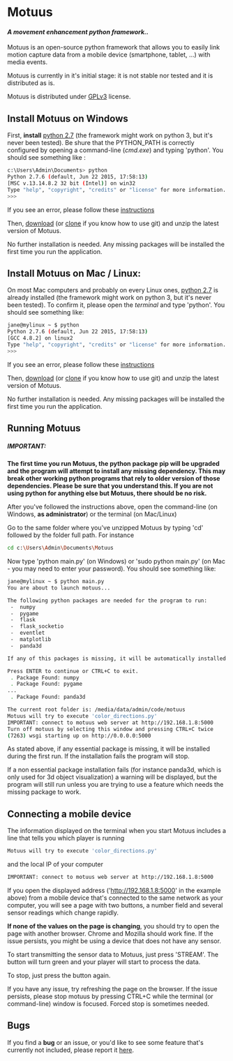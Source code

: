 # Motuus

#### *A movement enhancement python framework..*

Motuus is an open-source python framework that allows you to easily link motion capture data from a mobile device (smartphone, tablet, ...) with media events.

Motuus is currently in it's initial stage: it is not stable nor tested and it is distributed as is.

Motuus is distributed under [GPLv3] license.
## Install Motuus on Windows

First, **install** [python 2.7] (the framework might work on python 3, but it's never been tested). Be shure that the PYTHON_PATH is correctly configured by opening a command-line (*cmd.exe*) and typing 'python'. You should see something like :
```sh
c:\Users\Admin\Documents> python
Python 2.7.6 (default, Jun 22 2015, 17:58:13)
[MSC v.13.14.8.2 32 bit (Intel)] on win32
Type "help", "copyright", "credits" or "license" for more information.
>>>
```
If you see an error, please follow these [instructions](https://docs.python.org/2.7/using/windows.html#excursus-setting-environment-variables)

Then, [download] (or [clone] if you know how to use git) and unzip the latest version of Motuus.

No further installation is needed. Any missing packages will be installed the first time you run the application.

## Install Motuus on Mac / Linux:

On most Mac computers and probably on every Linux ones, [python 2.7] is already installed (the framework might work on python 3, but it's never been tested). To confirm it, please open the *terminal* and type 'python'. You should see something like:
```sh
jane@mylinux ~ $ python
Python 2.7.6 (default, Jun 22 2015, 17:58:13)
[GCC 4.8.2] on linux2
Type "help", "copyright", "credits" or "license" for more information.
>>>
```

If you see an error, please follow these [instructions](https://docs.python.org/2.7/using/mac.html#excursus-setting-environment-variables)

Then, [download] (or [clone] if you know how to use git) and unzip the latest version of Motuus.

No further installation is needed. Any missing packages will be installed the first time you run the application.

## Running Motuus
##### IMPORTANT:
**The first time you run Motuus, the python package pip will be upgraded and the program will attempt to install any missing dependency. This may break other working python programs that rely to older version of those dependencies. Please be sure that you understand this. If you are not using python for anything else but Motuus, there should be no risk.**

After you've followed the instructions above, open the command-line (on Windows, **as administrator**) or the terminal (on Mac/Linux)

Go to the same folder where you've unzipped Motuus by typing 'cd' followed by the folder full path. For instance
```sh
cd c:\Users\Admin\Documents\Motuus
```
Now type 'python main.py' (on Windows) or 'sudo python main.py' (on Mac - you may need to enter your password). You should see something like:
```sh
jane@mylinux ~ $ python main.py
You are about to launch motuus...

The following python packages are needed for the program to run:
 -  numpy
 -  pygame
 -  flask
 -  flask_socketio
 -  eventlet
 -  matplotlib
 -  panda3d

If any of this packages is missing, it will be automatically installed

Press ENTER to continue or CTRL+C to exit.
 . Package Found: numpy
 . Package Found: pygame
...
 . Package Found: panda3d

The current root folder is: /media/data/admin/code/motuus
Motuus will try to execute 'color_directions.py'
IMPORTANT: connect to motuus web server at http://192.168.1.8:5000
Turn off motuus by selecting this window and pressing CTRL+C twice
(7263) wsgi starting up on http://0.0.0.0:5000
```
As stated above, if any essential package is missing, it will be installed during the first run. If the installation fails the program will stop.

If a non essential package installation fails (for instance panda3d, which is only used for 3d object visualization) a warning will be displayed, but the program will still run unless you are trying to use a feature which needs the missing package to work.
## Connecting a mobile device
The information displayed on the terminal when you start Motuus includes a line that tells you which player is running
```sh
Motuus will try to execute 'color_directions.py'
```
and the local IP of your computer
```sh
IMPORTANT: connect to motuus web server at http://192.168.1.8:5000
```
If you open the displayed address ('http://192.168.1.8:5000' in the example above) from a mobile device that's connected to the same network as your computer, you will see a page with two buttons, a number field and several sensor readings which change rapidly.

**If none of the values on the page is changing**, you should try to open the page with another browser. Chrome and Mozilla should work fine. If the issue persists, you might be using a device that does not have any sensor.

To start transmitting the sensor data to Motuus, just press 'STREAM'. The button will turn green and your player will start to process the data.

To stop, just press the button again.

If you have any issue, try refreshing the page on the browser. If the issue persists, please stop motuus by pressing CTRL+C while the terminal (or command-line) window is focused. Forced stop is sometimes needed.

## Bugs
If you find a **bug** or an issue, or you'd like to see some feature that's currently not included, please report it [here].

[GPLv3]: <http://choosealicense.com/licenses/gpl-3.0/#>
[here]: <https://github.com/Vysybyl/motuus/issues>
[python 2.7]: <https://www.python.org/downloads/windows/>
[download]: <https://github.com/Vysybyl/motuus/archive/master.zip>
[clone]:<https://github.com/Vysybyl/motuus.git>
